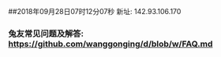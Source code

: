 ##2018年09月28日07时12分07秒 新址: 142.93.106.170
### 兔友常见问题及解答: https://github.com/wanggonging/d/blob/w/FAQ.md
